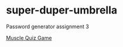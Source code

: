 # super-duper-umbrella
Password generator assignment 3

[Muscle Quiz Game](https://graysonwagner.github.io/super-duper-umbrella/)
